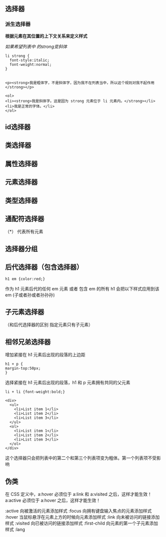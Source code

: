 ## 选择器
### 派生选择器
**根据元素在其位置的上下文关系来定义样式**

*如果希望列表中 的strong变斜体*
```
li strong {
  font-style:italic;
  font-weight:normal;
}


<p><strong>我是粗体字，不是斜体字，因为我不在列表当中，所以这个规则对我不起作用</strong></p>

<ol>
<li><strong>我是斜体字。这是因为 strong 元素位于 li 元素内。</strong></li>
<li>我是正常的字体。</li>
</ol>
```

##  id选择器

##  类选择器

## 属性选择器



## 元素选择器

## 类型选择器

## 通配符选择器
   （*） 代表所有元素

## 选择器分组

## 后代选择器（包含选择器）
```
h1 em {color:red;}
```
作为 h1 元素后代的任何 em 元素   或者
包含 em 的所有 h1 会把以下样式应用到该 em
(子或者孙或者孙孙孙)

## 子元素选择器
（和后代选择器的区别 指定元素只有子元素）
## 相邻兄弟选择器

增加紧接在 h1 元素后出现的段落的上边距
```
h1 + p {
margin-top:50px;
}
```
选择紧接在 h1 元素后出现的段落，h1 和 p 元素拥有共同的父元素

```
li + li {font-weight:bold;}

<div>
  <ul>
    <li>List item 1</li>
    <li>List item 2</li>
    <li>List item 3</li>
  </ul>
  <ol>
    <li>List item 1</li>
    <li>List item 2</li>
    <li>List item 3</li>
  </ol>
</div>
```
这个选择器只会把列表中的第二个和第三个列表项变为粗体。第一个列表项不受影响

## 伪类
在 CSS 定义中，a:hover 必须位于 a:link 和 a:visited 之后，这样才能生效！
a:active 必须位于 a:hover 之后，这样才能生效！

:active   向被激活的元素添加样式
:focus  向拥有键盘输入焦点的元素添加样式
:hover  当鼠标悬浮在元素上方的时候向元素添加样式
:link  向未被访问的链接添加样式
:visited  向已被访问的链接添加样式
:first-child 向元素的第一个子元素添加样式
:lang





